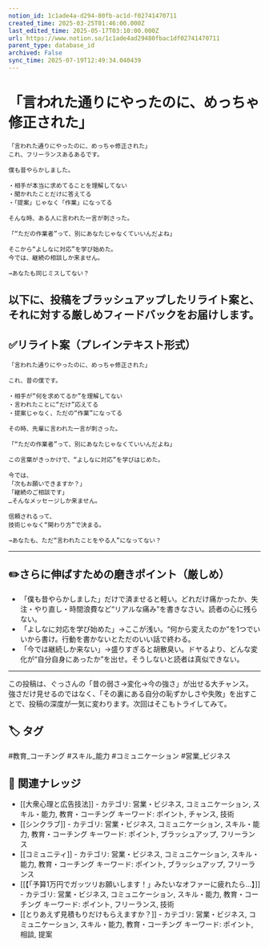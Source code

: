 ```yaml
---
notion_id: 1c1ade4a-d294-80fb-ac1d-f02741470711
created_time: 2025-03-25T01:46:00.000Z
last_edited_time: 2025-05-17T03:10:00.000Z
url: https://www.notion.so/1c1ade4ad29480fbac1df02741470711
parent_type: database_id
archived: False
sync_time: 2025-07-19T12:49:34.040439
---
```


# 「言われた通りにやったのに、めっちゃ修正された」

```plain text
「言われた通りにやったのに、めっちゃ修正された」
これ、フリーランスあるあるです。

僕も昔やらかしました。

・相手が本当に求めてることを理解してない
・聞かれたことだけに答えてる
・「提案」じゃなく「作業」になってる

そんな時、ある人に言われた一言が刺さった。

「“ただの作業者”って、別にあなたじゃなくていいんだよね」

そこから“よしなに対応”を学び始めた。
今では、継続の相談しか来ません。

→あなたも同じミスしてない？
```
以下に、投稿をブラッシュアップしたリライト案と、それに対する厳しめフィードバックをお届けします。
---
## ✅リライト案（プレインテキスト形式）
```plain text
「言われた通りにやったのに、めっちゃ修正された」

これ、昔の僕です。

・相手が“何を求めてるか”を理解してない
・言われたことに“だけ”応えてる
・提案じゃなく、ただの“作業”になってる

その時、先輩に言われた一言が刺さった。

「“ただの作業者”って、別にあなたじゃなくていいんだよね」

この言葉がきっかけで、“よしなに対応”を学びはじめた。

今では、
「次もお願いできますか？」
「継続のご相談です」
…そんなメッセージしか来ません。

信頼されるって、
技術じゃなく“関わり方”で決まる。

→あなたも、ただ“言われたことをやる人”になってない？

```
---
## ✏️さらに伸ばすための磨きポイント（厳しめ）
- 「僕も昔やらかしました」だけで済ませると軽い。どれだけ痛かったか、失注・やり直し・時間浪費など“リアルな痛み”を書きなさい。読者の心に残らない。
- 「よしなに対応を学び始めた」→ここが浅い。“何から変えたのか”を1つでいいから書け。行動を書かないとただのいい話で終わる。
- 「今では継続しか来ない」→盛りすぎると胡散臭い。ドヤるより、どんな変化が“自分自身にあったか”を出せ。そうしないと読者は真似できない。
---
この投稿は、ぐっさんの「昔の弱さ→変化→今の強さ」が出せる大チャンス。
強さだけ見せるのではなく、「その裏にある自分の恥ずかしさや失敗」を出すことで、投稿の深度が一気に変わります。次回はそこもトライしてみて。

## 🏷️ タグ
#教育_コーチング #スキル_能力 #コミュニケーション #営業_ビジネス

## 🔗 関連ナレッジ
- [[大衆心理と広告技法]] - カテゴリ: 営業・ビジネス, コミュニケーション, スキル・能力, 教育・コーチング キーワード: ポイント, チャンス, 技術
- [[シンクラブ]] - カテゴリ: 営業・ビジネス, コミュニケーション, スキル・能力, 教育・コーチング キーワード: ポイント, ブラッシュアップ, フリーランス
- [[コミュニティ]] - カテゴリ: 営業・ビジネス, コミュニケーション, スキル・能力, 教育・コーチング キーワード: ポイント, ブラッシュアップ, フリーランス
- [[【「予算1万円でガッツリお願いします！」みたいなオファーに疲れたら…】]] - カテゴリ: 営業・ビジネス, コミュニケーション, スキル・能力, 教育・コーチング キーワード: ポイント, フリーランス, 技術
- [[とりあえず見積もりだけもらえますか？]] - カテゴリ: 営業・ビジネス, コミュニケーション, スキル・能力, 教育・コーチング キーワード: ポイント, 相談, 提案
